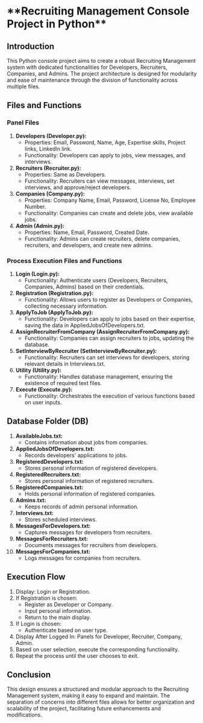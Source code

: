 # \***\*Recruiting Management Console Project in Python\*\***

## **Introduction**

This Python console project aims to create a robust Recruiting Management system with dedicated functionalities for Developers, Recruiters, Companies, and Admins. The project architecture is designed for modularity and ease of maintenance through the division of functionality across multiple files.

## **Files and Functions**

### **Panel Files**

1. **Developers (Developer.py):**
   - Properties: Email, Password, Name, Age, Expertise skills, Project links, LinkedIn link.
   - Functionality: Developers can apply to jobs, view messages, and interviews.
2. **Recruiters (Recruiter.py):**
   - Properties: Same as Developers.
   - Functionality: Recruiters can view messages, interviews, set interviews, and approve/reject developers.
3. **Companies (Company.py):**
   - Properties: Company Name, Email, Password, License No, Employee Number.
   - Functionality: Companies can create and delete jobs, view available jobs.
4. **Admin (Admin.py):**
   - Properties: Name, Email, Password, Created Date.
   - Functionality: Admins can create recruiters, delete companies, recruiters, and developers, and create new admins.

### **Process Execution Files and Functions**

1. **Login (Login.py):**
   - Functionality: Authenticate users (Developers, Recruiters, Companies, Admins) based on their credentials.
2. **Registration (Registration.py):**
   - Functionality: Allows users to register as Developers or Companies, collecting necessary information.
3. **ApplyToJob (ApplyToJob.py):**
   - Functionality: Developers can apply to jobs based on their expertise, saving the data in AppliedJobsOfDevelopers.txt.
4. **AssignRecruiterFromCompany (AssignRecruiterFromCompany.py):**
   - Functionality: Companies can assign recruiters to jobs, updating the database.
5. **SetInterviewByRecruiter (SetInterviewByRecruiter.py):**
   - Functionality: Recruiters can set interviews for developers, storing relevant details in Interviews.txt.
6. **Utility (Utility.py):**
   - Functionality: Handles database management, ensuring the existence of required text files.
7. **Execute (Execute.py):**
   - Functionality: Orchestrates the execution of various functions based on user inputs.

## **Database Folder (DB)**

1. **AvailableJobs.txt:**
   - Contains information about jobs from companies.
2. **AppliedJobsOfDevelopers.txt:**
   - Records developers' applications to jobs.
3. **RegisteredDevelopers.txt:**
   - Stores personal information of registered developers.
4. **RegisteredRecruiters.txt:**
   - Stores personal information of registered recruiters.
5. **RegisteredCompanies.txt:**
   - Holds personal information of registered companies.
6. **Admins.txt:**
   - Keeps records of admin personal information.
7. **Interviews.txt:**
   - Stores scheduled interviews.
8. **MessagesForDevelopers.txt:**
   - Captures messages for developers from recruiters.
9. **MessagesForRecruiters.txt:**
   - Documents messages for recruiters from developers.
10. **MessagesForCompanies.txt:**
    - Logs messages for companies from recruiters.

## **Execution Flow**

1. Display: Login or Registration.
2. If Registration is chosen:
   - Register as Developer or Company.
   - Input personal information.
   - Return to the main display.
3. If Login is chosen:
   - Authenticate based on user type.
4. Display After Logged In: Panels for Developer, Recruiter, Company, Admin.
5. Based on user selection, execute the corresponding functionality.
6. Repeat the process until the user chooses to exit.

## Conclusion

This design ensures a structured and modular approach to the Recruiting Management system, making it easy to expand and maintain. The separation of concerns into different files allows for better organization and scalability of the project, facilitating future enhancements and modifications.
